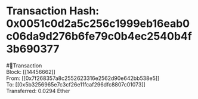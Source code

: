 
Transaction Hash: 0x0051c0d2a5c256c1999eb16eab0c06da9d276b6fe79c0b4ec2540b4f3b690377
====================================================================================
  
#💸Transaction  
Block: [[14456662]]  
From: [[0x7f268357a8c2552623316e2562d90e642bb538e5]]  
To: [[0x5b3256965e7c3cf26e11fcaf296dfc8807c01073]]  
Transferred: 0.0294 Ether